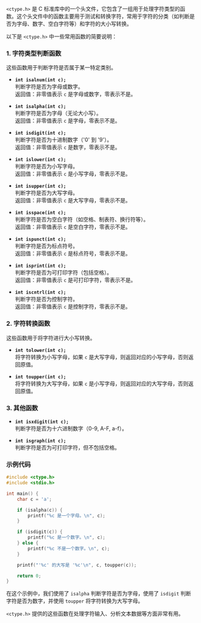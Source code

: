 `<ctype.h>` 是 C 标准库中的一个头文件，它包含了一组用于处理字符类型的函数。这个头文件中的函数主要用于测试和转换字符，常用于字符的分类（如判断是否为字母、数字、空白字符等）和字符的大小写转换。

以下是 `<ctype.h>` 中一些常用函数的简要说明：

### 1. 字符类型判断函数

这些函数用于判断字符是否属于某一特定类别。

- **`int isalnum(int c);`**  
  判断字符是否为字母或数字。  
  返回值：非零值表示 `c` 是字母或数字，零表示不是。

- **`int isalpha(int c);`**  
  判断字符是否为字母（无论大小写）。  
  返回值：非零值表示 `c` 是字母，零表示不是。

- **`int isdigit(int c);`**  
  判断字符是否为十进制数字（'0' 到 '9'）。  
  返回值：非零值表示 `c` 是数字，零表示不是。

- **`int islower(int c);`**  
  判断字符是否为小写字母。  
  返回值：非零值表示 `c` 是小写字母，零表示不是。

- **`int isupper(int c);`**  
  判断字符是否为大写字母。  
  返回值：非零值表示 `c` 是大写字母，零表示不是。

- **`int isspace(int c);`**  
  判断字符是否为空白字符（如空格、制表符、换行符等）。  
  返回值：非零值表示 `c` 是空白字符，零表示不是。

- **`int ispunct(int c);`**  
  判断字符是否为标点符号。  
  返回值：非零值表示 `c` 是标点符号，零表示不是。

- **`int isprint(int c);`**  
  判断字符是否为可打印字符（包括空格）。  
  返回值：非零值表示 `c` 是可打印字符，零表示不是。

- **`int iscntrl(int c);`**  
  判断字符是否为控制字符。  
  返回值：非零值表示 `c` 是控制字符，零表示不是。

### 2. 字符转换函数

这些函数用于将字符进行大小写转换。

- **`int tolower(int c);`**  
  将字符转换为小写字母，如果 `c` 是大写字母，则返回对应的小写字母，否则返回原值。

- **`int toupper(int c);`**  
  将字符转换为大写字母，如果 `c` 是小写字母，则返回对应的大写字母，否则返回原值。

### 3. 其他函数

- **`int isxdigit(int c);`**  
  判断字符是否为十六进制数字（0-9, A-F, a-f）。

- **`int isgraph(int c);`**  
  判断字符是否为可打印字符，但不包括空格。

### 示例代码

```c
#include <ctype.h>
#include <stdio.h>

int main() {
    char c = 'a';

    if (isalpha(c)) {
        printf("%c 是一个字母。\n", c);
    }

    if (isdigit(c)) {
        printf("%c 是一个数字。\n", c);
    } else {
        printf("%c 不是一个数字。\n", c);
    }

    printf("'%c' 的大写是 '%c'\n", c, toupper(c));

    return 0;
}
```

在这个示例中，我们使用了 `isalpha` 判断字符是否为字母，使用了 `isdigit` 判断字符是否为数字，并使用 `toupper` 将字符转换为大写字母。

`<ctype.h>` 提供的这些函数在处理字符输入、分析文本数据等方面非常有用。